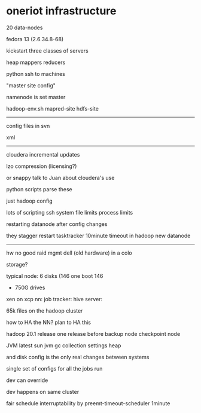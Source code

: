 
# oneriot infrastructure

20 data-nodes

fedora 13 (2.6.34.8-68)


kickstart
three classes of servers

heap
mappers
reducers

python
ssh to machines


"master site config"

namenode is set master


hadoop-env.sh
mapred-site
hdfs-site

---

config files in svn

xml


---

cloudera incremental updates

lzo compression 
(licensing?)

or 
snappy
talk to Juan about cloudera's use

















python scripts parse these

just hadoop config


lots of scripting ssh
system file limits
process limits

restarting datanode
after config changes


they stagger restart tasktracker
10minute timeout in hadoop
new datanode





---

hw no good raid mgmt
dell (old hardware)
in a colo

storage?

typical node:
6 disks (146
one boot 146
+ 750G drives

xen on xcp
  nn:
  job tracker:
  hive server:

65k files on the hadoop cluster

how to HA the NN?
plan to HA this

hadoop 20.1 release
one release before
backup node
checkpoint node

JVM
latest sun jvm
gc collection settings
heap 

and disk config is the only real changes between systems

single set of configs for all the jobs run

dev can override

dev happens on same cluster


fair schedule
interruptability by
preemt-timeout-scheduler 1minute














